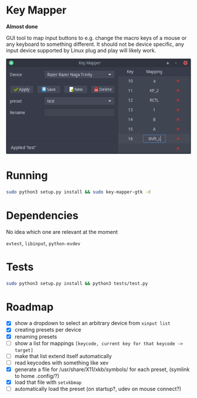# Key Mapper

**Almost done**

GUI tool to map input buttons to e.g. change the macro keys of a mouse or any keyboard to something
different. It should not be device specific, any input device supported by Linux plug and play will likely
work.

<p align="center">
    <img src="data/screenshot.png"/>
</p>

# Running

```bash
sudo python3 setup.py install && sudo key-mapper-gtk -d
```

# Dependencies

No idea which one are relevant at the moment

`evtest`, `libinput`, `python-evdev`

# Tests

```bash
sudo python3 setup.py install && python3 tests/test.py
```

# Roadmap

- [x] show a dropdown to select an arbitrary device from `xinput list`
- [x] creating presets per device
- [x] renaming presets
- [ ] show a list for mappings `[keycode, current key for that keycode -> target]`
- [ ] make that list extend itself automatically
- [ ] read keycodes with something like xev
- [x] generate a file for /usr/share/X11/xkb/symbols/ for each preset, (symlink to home .config/?)
- [x] load that file with `setxkbmap`
- [ ] automatically load the preset (on startup?, udev on mouse connect?)
